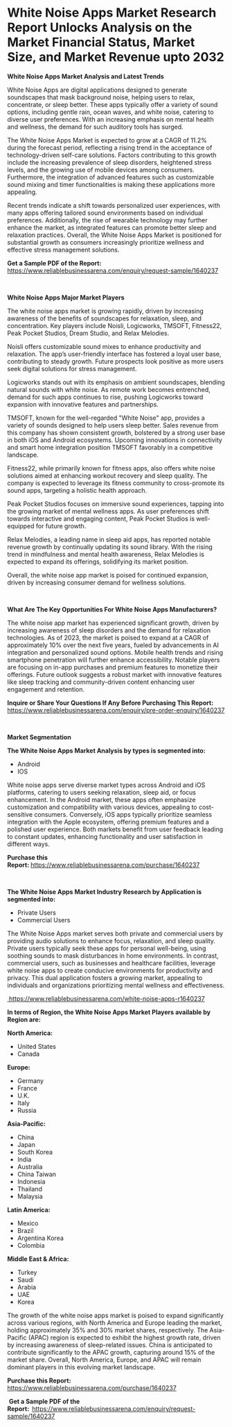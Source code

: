 <p><h1>White Noise Apps Market Research Report Unlocks Analysis on the Market Financial Status, Market Size, and Market Revenue upto 2032</h1></p><p><strong>White Noise Apps Market Analysis and Latest Trends</strong></p>
<p><p>White Noise Apps are digital applications designed to generate soundscapes that mask background noise, helping users to relax, concentrate, or sleep better. These apps typically offer a variety of sound options, including gentle rain, ocean waves, and white noise, catering to diverse user preferences. With an increasing emphasis on mental health and wellness, the demand for such auditory tools has surged.</p><p>The White Noise Apps Market is expected to grow at a CAGR of 11.2% during the forecast period, reflecting a rising trend in the acceptance of technology-driven self-care solutions. Factors contributing to this growth include the increasing prevalence of sleep disorders, heightened stress levels, and the growing use of mobile devices among consumers. Furthermore, the integration of advanced features such as customizable sound mixing and timer functionalities is making these applications more appealing.</p><p>Recent trends indicate a shift towards personalized user experiences, with many apps offering tailored sound environments based on individual preferences. Additionally, the rise of wearable technology may further enhance the market, as integrated features can promote better sleep and relaxation practices. Overall, the White Noise Apps Market is positioned for substantial growth as consumers increasingly prioritize wellness and effective stress management solutions.</p></p>
<p><strong>Get a Sample PDF of the Report:&nbsp;</strong> <a href="https://www.reliablebusinessarena.com/enquiry/request-sample/1640237?utm_campaign=2042&utm_medium=2&utm_source=Github&utm_content=ia&utm_term=16042025&utm_id=white-noise-apps">https://www.reliablebusinessarena.com/enquiry/request-sample/1640237</a></p>
<p>&nbsp;</p>
<p><strong>White Noise Apps Major Market Players</strong></p>
<p><p>The white noise apps market is growing rapidly, driven by increasing awareness of the benefits of soundscapes for relaxation, sleep, and concentration. Key players include Noisli, Logicworks, TMSOFT, Fitness22, Peak Pocket Studios, Dream Studio, and Relax Melodies. </p><p>Noisli offers customizable sound mixes to enhance productivity and relaxation. The app’s user-friendly interface has fostered a loyal user base, contributing to steady growth. Future prospects look positive as more users seek digital solutions for stress management.</p><p>Logicworks stands out with its emphasis on ambient soundscapes, blending natural sounds with white noise. As remote work becomes entrenched, demand for such apps continues to rise, pushing Logicworks toward expansion with innovative features and partnerships.</p><p>TMSOFT, known for the well-regarded "White Noise" app, provides a variety of sounds designed to help users sleep better. Sales revenue from this company has shown consistent growth, bolstered by a strong user base in both iOS and Android ecosystems. Upcoming innovations in connectivity and smart home integration position TMSOFT favorably in a competitive landscape.</p><p>Fitness22, while primarily known for fitness apps, also offers white noise solutions aimed at enhancing workout recovery and sleep quality. The company is expected to leverage its fitness community to cross-promote its sound apps, targeting a holistic health approach.</p><p>Peak Pocket Studios focuses on immersive sound experiences, tapping into the growing market of mental wellness apps. As user preferences shift towards interactive and engaging content, Peak Pocket Studios is well-equipped for future growth.</p><p>Relax Melodies, a leading name in sleep aid apps, has reported notable revenue growth by continually updating its sound library. With the rising trend in mindfulness and mental health awareness, Relax Melodies is expected to expand its offerings, solidifying its market position. </p><p>Overall, the white noise app market is poised for continued expansion, driven by increasing consumer demand for wellness solutions.</p></p>
<p>&nbsp;</p>
<p><strong>What Are The Key Opportunities For White Noise Apps Manufacturers?</strong></p>
<p><p>The white noise app market has experienced significant growth, driven by increasing awareness of sleep disorders and the demand for relaxation technologies. As of 2023, the market is poised to expand at a CAGR of approximately 10% over the next five years, fueled by advancements in AI integration and personalized sound options. Mobile health trends and rising smartphone penetration will further enhance accessibility. Notable players are focusing on in-app purchases and premium features to monetize their offerings. Future outlook suggests a robust market with innovative features like sleep tracking and community-driven content enhancing user engagement and retention.</p></p>
<p><strong>Inquire or Share Your Questions If Any Before Purchasing This Report:</strong> <a href="https://www.reliablebusinessarena.com/enquiry/pre-order-enquiry/1640237?utm_campaign=2042&utm_medium=2&utm_source=Github&utm_content=ia&utm_term=16042025&utm_id=white-noise-apps">https://www.reliablebusinessarena.com/enquiry/pre-order-enquiry/1640237</a></p>
<p>&nbsp;</p>
<p><strong>Market Segmentation</strong></p>
<p><strong>The White Noise Apps Market Analysis by types is segmented into:</strong></p>
<p><ul><li>Android</li><li>IOS</li></ul></p>
<p><p>White noise apps serve diverse market types across Android and iOS platforms, catering to users seeking relaxation, sleep aid, or focus enhancement. In the Android market, these apps often emphasize customization and compatibility with various devices, appealing to cost-sensitive consumers. Conversely, iOS apps typically prioritize seamless integration with the Apple ecosystem, offering premium features and a polished user experience. Both markets benefit from user feedback leading to constant updates, enhancing functionality and user satisfaction in different ways.</p></p>
<p><strong>Purchase this Report:&nbsp;</strong><a href="https://www.reliablebusinessarena.com/purchase/1640237?utm_campaign=2042&utm_medium=2&utm_source=Github&utm_content=ia&utm_term=16042025&utm_id=white-noise-apps">https://www.reliablebusinessarena.com/purchase/1640237</a></p>
<p>&nbsp;</p>
<p><strong>The White Noise Apps Market Industry Research by Application is segmented into:</strong></p>
<p><ul><li>Private Users</li><li>Commercial Users</li></ul></p>
<p><p>The White Noise Apps market serves both private and commercial users by providing audio solutions to enhance focus, relaxation, and sleep quality. Private users typically seek these apps for personal well-being, using soothing sounds to mask disturbances in home environments. In contrast, commercial users, such as businesses and healthcare facilities, leverage white noise apps to create conducive environments for productivity and privacy. This dual application fosters a growing market, appealing to individuals and organizations prioritizing mental wellness and effectiveness.</p></p>
<p><a href="https://www.reliablebusinessarena.com/white-noise-apps-r1640237?utm_campaign=2042&utm_medium=2&utm_source=Github&utm_content=ia&utm_term=16042025&utm_id=white-noise-apps">&nbsp;https://www.reliablebusinessarena.com/white-noise-apps-r1640237</a></p>
<p><strong>In terms of Region, the White Noise Apps Market Players available by Region are:</strong></p>
<p>
    <p> <strong> North America: </strong>
        <ul>
            <li>United States</li>
            <li>Canada</li>
        </ul>
        </p> 
    <p> <strong> Europe: </strong>
        <ul>
            <li>Germany</li>
            <li>France</li>
            <li>U.K.</li>
            <li>Italy</li>
            <li>Russia</li>
        </ul>
        </p> 
    <p> <strong> Asia-Pacific: </strong>
        <ul>
            <li>China</li>
            <li>Japan</li>
            <li>South Korea</li>
            <li>India</li>
            <li>Australia</li>
            <li>China Taiwan</li>
            <li>Indonesia</li>
            <li>Thailand</li>
            <li>Malaysia</li>
        </ul>
        </p> 
    <p> <strong> Latin America: </strong>
        <ul>
            <li>Mexico</li>
            <li>Brazil</li>
            <li>Argentina Korea</li>
            <li>Colombia</li>
        </ul>
        </p> 
    <p> <strong> Middle East & Africa: </strong>
        <ul>
            <li>Turkey</li>
            <li>Saudi</li>
            <li>Arabia</li>
            <li>UAE</li>
            <li>Korea</li>
        </ul>
    </p>
    </p>
<p><p>The growth of the white noise apps market is poised to expand significantly across various regions, with North America and Europe leading the market, holding approximately 35% and 30% market shares, respectively. The Asia-Pacific (APAC) region is expected to exhibit the highest growth rate, driven by increasing awareness of sleep-related issues. China is anticipated to contribute significantly to the APAC growth, capturing around 15% of the market share. Overall, North America, Europe, and APAC will remain dominant players in this evolving market landscape.</p></p>
<p><strong>Purchase this Report: </strong><a href="https://www.reliablebusinessarena.com/purchase/1640237?utm_campaign=2042&utm_medium=2&utm_source=Github&utm_content=ia&utm_term=16042025&utm_id=white-noise-apps">https://www.reliablebusinessarena.com/purchase/1640237</a></p>
<p>&nbsp;<strong>Get a Sample PDF of the Report:&nbsp;&nbsp;</strong><a href="https://www.reliablebusinessarena.com/enquiry/request-sample/1640237?utm_campaign=2042&utm_medium=2&utm_source=Github&utm_content=ia&utm_term=16042025&utm_id=white-noise-apps">https://www.reliablebusinessarena.com/enquiry/request-sample/1640237</a></p>
<p><strong></strong></p>
<p><p></p><p></p><p></p></p>